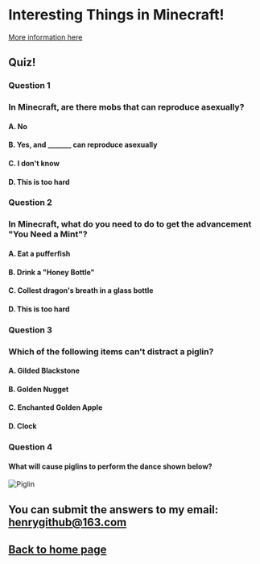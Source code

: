 # Interesting Things in Minecraft!
[More information here](https://minecraft.fandom.com/wiki/Minecraft)

## Quiz!
### Question 1
### In Minecraft, are there mobs that can reproduce asexually?
#### A. No
#### B. Yes, and _______ can reproduce asexually
#### C. I don't know
#### D. This is too hard
### Question 2
### In Minecraft, what do you need to do to get the advancement "You Need a Mint"?
#### A. Eat a pufferfish
#### B. Drink a "Honey Bottle"
#### C. Collest dragon's breath in a glass bottle
#### D. This is too hard
### Question 3 
### Which of the following items can't distract a piglin?
#### A. Gilded Blackstone
#### B. Golden Nugget
#### C. Enchanted Golden Apple
#### D. Clock
### Question 4
#### What will cause piglins to perform the dance shown below?
![Piglin](https://henrypersonalweb.github.io/piglin.gif)
## You can submit the answers to my email: henrygithub@163.com
## [Back to home page](https://henrypersonalweb.github.io/home)
